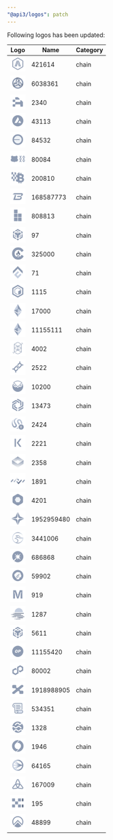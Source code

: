 ```yaml
---
"@api3/logos": patch
---
```


Following logos has been updated:

|Logo|Name|Category|
|---|---|---|
|<img src="./raw/chains/Chain421614.svg" width="36" alt="">|421614|chain|
|<img src="./raw/chains/Chain6038361.svg" width="36" alt="">|6038361|chain|
|<img src="./raw/chains/Chain2340.svg" width="36" alt="">|2340|chain|
|<img src="./raw/chains/Chain43113.svg" width="36" alt="">|43113|chain|
|<img src="./raw/chains/Chain84532.svg" width="36" alt="">|84532|chain|
|<img src="./raw/chains/Chain80084.svg" width="36" alt="">|80084|chain|
|<img src="./raw/chains/Chain200810.svg" width="36" alt="">|200810|chain|
|<img src="./raw/chains/Chain168587773.svg" width="36" alt="">|168587773|chain|
|<img src="./raw/chains/Chain808813.svg" width="36" alt="">|808813|chain|
|<img src="./raw/chains/Chain97.svg" width="36" alt="">|97|chain|
|<img src="./raw/chains/Chain325000.svg" width="36" alt="">|325000|chain|
|<img src="./raw/chains/Chain71.svg" width="36" alt="">|71|chain|
|<img src="./raw/chains/Chain1115.svg" width="36" alt="">|1115|chain|
|<img src="./raw/chains/Chain17000.svg" width="36" alt="">|17000|chain|
|<img src="./raw/chains/Chain11155111.svg" width="36" alt="">|11155111|chain|
|<img src="./raw/chains/Chain4002.svg" width="36" alt="">|4002|chain|
|<img src="./raw/chains/Chain2522.svg" width="36" alt="">|2522|chain|
|<img src="./raw/chains/Chain10200.svg" width="36" alt="">|10200|chain|
|<img src="./raw/chains/Chain13473.svg" width="36" alt="">|13473|chain|
|<img src="./raw/chains/Chain2424.svg" width="36" alt="">|2424|chain|
|<img src="./raw/chains/Chain2221.svg" width="36" alt="">|2221|chain|
|<img src="./raw/chains/Chain2358.svg" width="36" alt="">|2358|chain|
|<img src="./raw/chains/Chain1891.svg" width="36" alt="">|1891|chain|
|<img src="./raw/chains/Chain4201.svg" width="36" alt="">|4201|chain|
|<img src="./raw/chains/Chain1952959480.svg" width="36" alt="">|1952959480|chain|
|<img src="./raw/chains/Chain3441006.svg" width="36" alt="">|3441006|chain|
|<img src="./raw/chains/Chain686868.svg" width="36" alt="">|686868|chain|
|<img src="./raw/chains/Chain59902.svg" width="36" alt="">|59902|chain|
|<img src="./raw/chains/Chain919.svg" width="36" alt="">|919|chain|
|<img src="./raw/chains/Chain1287.svg" width="36" alt="">|1287|chain|
|<img src="./raw/chains/Chain5611.svg" width="36" alt="">|5611|chain|
|<img src="./raw/chains/Chain11155420.svg" width="36" alt="">|11155420|chain|
|<img src="./raw/chains/Chain80002.svg" width="36" alt="">|80002|chain|
|<img src="./raw/chains/Chain1918988905.svg" width="36" alt="">|1918988905|chain|
|<img src="./raw/chains/Chain534351.svg" width="36" alt="">|534351|chain|
|<img src="./raw/chains/Chain1328.svg" width="36" alt="">|1328|chain|
|<img src="./raw/chains/Chain1946.svg" width="36" alt="">|1946|chain|
|<img src="./raw/chains/Chain64165.svg" width="36" alt="">|64165|chain|
|<img src="./raw/chains/Chain167009.svg" width="36" alt="">|167009|chain|
|<img src="./raw/chains/Chain195.svg" width="36" alt="">|195|chain|
|<img src="./raw/chains/Chain48899.svg" width="36" alt="">|48899|chain|
